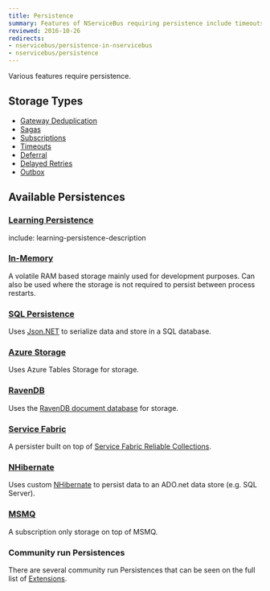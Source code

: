```yaml
---
title: Persistence
summary: Features of NServiceBus requiring persistence include timeouts, sagas, and subscription storage.
reviewed: 2016-10-26
redirects:
- nservicebus/persistence-in-nservicebus
- nservicebus/persistence
---
```


Various features require persistence.


## Storage Types

 * [Gateway Deduplication](/nservicebus/gateway/)
 * [Sagas](/nservicebus/sagas/)
 * [Subscriptions](/nservicebus/messaging/publish-subscribe/)
 * [Timeouts](/nservicebus/sagas/timeouts.md)
 * [Deferral](/nservicebus/messaging/delayed-delivery.md)
 * [Delayed Retries](/nservicebus/recoverability/#delayed-retries)
 * [Outbox](/nservicebus/outbox/)


## Available Persistences


### [Learning Persistence](/persistence/learning/)

include: learning-persistence-description


### [In-Memory](in-memory.md)

A volatile RAM based storage mainly used for development purposes. Can also be used where the storage is not required to persist between process restarts.


### [SQL Persistence](/persistence/sql/)

Uses [Json.NET](http://www.newtonsoft.com/json) to serialize data and store in a SQL database.


### [Azure Storage](/persistence/azure-storage/)

Uses Azure Tables Storage for storage.


### [RavenDB](/persistence/ravendb/)

Uses the [RavenDB document database](https://ravendb.net/) for storage.


### [Service Fabric](/persistence/service-fabric/)

A persister built on top of [Service Fabric Reliable Collections](https://docs.microsoft.com/en-us/azure/service-fabric/service-fabric-reliable-services-reliable-collections).


### [NHibernate](/persistence/nhibernate/)

Uses custom [NHibernate](http://nhibernate.info/) to persist data to an ADO.net data store (e.g. SQL Server).


### [MSMQ](/persistence/msmq/subscription.md)

A subscription only storage on top of MSMQ.


### Community run Persistences

There are several community run Persistences that can be seen on the full list of [Extensions](/components#persisters).
